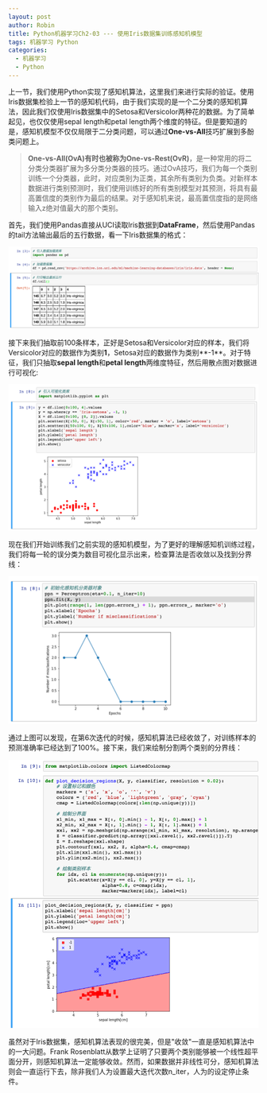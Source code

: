 ```yaml
---
layout: post
author: Robin
title: Python机器学习Ch2-03 --- 使用Iris数据集训练感知机模型
tags: 机器学习 Python
categories:
  - 机器学习 
  - Python
---
```


上一节，我们使用Python实现了感知机算法，这里我们来进行实际的验证。使用Iris数据集检验上一节的感知机代码，由于我们实现的是一个二分类的感知机算法，因此我们仅使用Iris数据集中的Setosa和Versicolor两种花的数据。为了简单起见，也仅仅使用sepal length和petal length两个维度的特征。但是要知道的是，感知机模型不仅仅局限于二分类问题，可以通过**One-vs-All**技巧扩展到多酚类问题上。

> **One-vs-All(OvA)**有时也被称为**One-vs-Rest(OvR)**，是一种常用的将二分类分类器扩展为多分类分类器的技巧。通过OvA技巧，我们为每一个类别训练一个分类器，此时，对应类别为正类，其余所有类别为负类。对新样本数据进行类别预测时，我们使用训练好的所有类别模型对其预测，将具有最高置信度的类别作为最后的结果。对于感知机来说，最高置信度指的是网络输入z绝对值最大的那个类别。


首先，我们使用Pandas直接从UCI读取Iris数据到**DataFrame**，然后使用Pandas的tail方法输出最后的五行数据，看一下Iris数据集的格式：

![](/assets/iris-data-tail.png)

接下来我们抽取前100条样本，正好是Setosa和Versicolor对应的样本，我们将Versicolor对应的数据作为类别**1**，Setosa对应的数据作为类别**-1**。对于特征，我们只抽取**sepal length**和**petal length**两维度特征，然后用散点图对数据进行可视化:

![](/assets/iris-data-head-100.png)

现在我们开始训练我们之前实现的感知机模型，为了更好的理解感知机训练过程，我们将每一轮的误分类为数目可视化显示出来，检查算法是否收敛以及找到分界线：

![](/assets/perceptron-practise.png)

通过上图可以发现，在第6次迭代的时候，感知机算法已经收敛了，对训练样本的预测准确率已经达到了100%。接下来，我们来绘制分割两个类别的分界线：

![](/assets/plot_decision_regions.png)

虽然对于Iris数据集，感知机算法表现的很完美，但是"收敛"一直是感知机算法中的一大问题。Frank Rosenblatt从数学上证明了只要两个类别能够被一个线性超平面分开，则感知机算法一定能够收敛。然而，如果数据并非线性可分，感知机算法则会一直运行下去，除非我们人为设置最大迭代次数n_iter，人为的设定停止条件。
